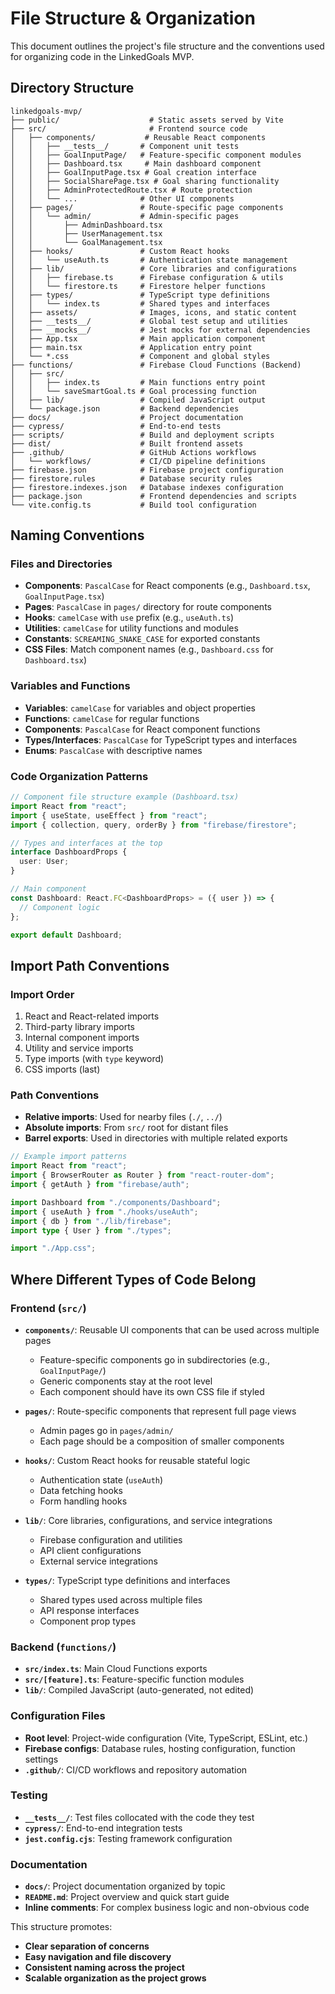 # File Structure & Organization

This document outlines the project's file structure and the conventions used for organizing code in the LinkedGoals MVP.

## Directory Structure

```
linkedgoals-mvp/
├── public/                    # Static assets served by Vite
├── src/                       # Frontend source code
│   ├── components/           # Reusable React components
│   │   ├── __tests__/       # Component unit tests
│   │   ├── GoalInputPage/   # Feature-specific component modules
│   │   ├── Dashboard.tsx     # Main dashboard component
│   │   ├── GoalInputPage.tsx # Goal creation interface
│   │   ├── SocialSharePage.tsx # Goal sharing functionality
│   │   ├── AdminProtectedRoute.tsx # Route protection
│   │   └── ...              # Other UI components
│   ├── pages/               # Route-specific page components
│   │   └── admin/           # Admin-specific pages
│   │       ├── AdminDashboard.tsx
│   │       ├── UserManagement.tsx
│   │       └── GoalManagement.tsx
│   ├── hooks/               # Custom React hooks
│   │   └── useAuth.ts       # Authentication state management
│   ├── lib/                 # Core libraries and configurations
│   │   ├── firebase.ts      # Firebase configuration & utils
│   │   └── firestore.ts     # Firestore helper functions
│   ├── types/               # TypeScript type definitions
│   │   └── index.ts         # Shared types and interfaces
│   ├── assets/              # Images, icons, and static content
│   ├── __tests__/           # Global test setup and utilities
│   ├── __mocks__/           # Jest mocks for external dependencies
│   ├── App.tsx              # Main application component
│   ├── main.tsx             # Application entry point
│   └── *.css                # Component and global styles
├── functions/               # Firebase Cloud Functions (Backend)
│   ├── src/
│   │   ├── index.ts         # Main functions entry point
│   │   └── saveSmartGoal.ts # Goal processing function
│   ├── lib/                 # Compiled JavaScript output
│   └── package.json         # Backend dependencies
├── docs/                    # Project documentation
├── cypress/                 # End-to-end tests
├── scripts/                 # Build and deployment scripts
├── dist/                    # Built frontend assets
├── .github/                 # GitHub Actions workflows
│   └── workflows/           # CI/CD pipeline definitions
├── firebase.json            # Firebase project configuration
├── firestore.rules          # Database security rules
├── firestore.indexes.json   # Database indexes configuration
├── package.json             # Frontend dependencies and scripts
└── vite.config.ts           # Build tool configuration
```

## Naming Conventions

### Files and Directories

- **Components**: `PascalCase` for React components (e.g., `Dashboard.tsx`, `GoalInputPage.tsx`)
- **Pages**: `PascalCase` in `pages/` directory for route components
- **Hooks**: `camelCase` with `use` prefix (e.g., `useAuth.ts`)
- **Utilities**: `camelCase` for utility functions and modules
- **Constants**: `SCREAMING_SNAKE_CASE` for exported constants
- **CSS Files**: Match component names (e.g., `Dashboard.css` for `Dashboard.tsx`)

### Variables and Functions

- **Variables**: `camelCase` for variables and object properties
- **Functions**: `camelCase` for regular functions
- **Components**: `PascalCase` for React component functions
- **Types/Interfaces**: `PascalCase` for TypeScript types and interfaces
- **Enums**: `PascalCase` with descriptive names

### Code Organization Patterns

```typescript
// Component file structure example (Dashboard.tsx)
import React from "react";
import { useState, useEffect } from "react";
import { collection, query, orderBy } from "firebase/firestore";

// Types and interfaces at the top
interface DashboardProps {
  user: User;
}

// Main component
const Dashboard: React.FC<DashboardProps> = ({ user }) => {
  // Component logic
};

export default Dashboard;
```

## Import Path Conventions

### Import Order

1. React and React-related imports
2. Third-party library imports
3. Internal component imports
4. Utility and service imports
5. Type imports (with `type` keyword)
6. CSS imports (last)

### Path Conventions

- **Relative imports**: Used for nearby files (`./`, `../`)
- **Absolute imports**: From `src/` root for distant files
- **Barrel exports**: Used in directories with multiple related exports

```typescript
// Example import patterns
import React from "react";
import { BrowserRouter as Router } from "react-router-dom";
import { getAuth } from "firebase/auth";

import Dashboard from "./components/Dashboard";
import { useAuth } from "./hooks/useAuth";
import { db } from "./lib/firebase";
import type { User } from "./types";

import "./App.css";
```

## Where Different Types of Code Belong

### Frontend (`src/`)

- **`components/`**: Reusable UI components that can be used across multiple pages

  - Feature-specific components go in subdirectories (e.g., `GoalInputPage/`)
  - Generic components stay at the root level
  - Each component should have its own CSS file if styled

- **`pages/`**: Route-specific components that represent full page views

  - Admin pages go in `pages/admin/`
  - Each page should be a composition of smaller components

- **`hooks/`**: Custom React hooks for reusable stateful logic

  - Authentication state (`useAuth`)
  - Data fetching hooks
  - Form handling hooks

- **`lib/`**: Core libraries, configurations, and service integrations

  - Firebase configuration and utilities
  - API client configurations
  - External service integrations

- **`types/`**: TypeScript type definitions and interfaces
  - Shared types used across multiple files
  - API response interfaces
  - Component prop types

### Backend (`functions/`)

- **`src/index.ts`**: Main Cloud Functions exports
- **`src/[feature].ts`**: Feature-specific function modules
- **`lib/`**: Compiled JavaScript (auto-generated, not edited)

### Configuration Files

- **Root level**: Project-wide configuration (Vite, TypeScript, ESLint, etc.)
- **Firebase configs**: Database rules, hosting configuration, function settings
- **`.github/`**: CI/CD workflows and repository automation

### Testing

- **`__tests__/`**: Test files collocated with the code they test
- **`cypress/`**: End-to-end integration tests
- **`jest.config.cjs`**: Testing framework configuration

### Documentation

- **`docs/`**: Project documentation organized by topic
- **`README.md`**: Project overview and quick start guide
- **Inline comments**: For complex business logic and non-obvious code

This structure promotes:

- **Clear separation of concerns**
- **Easy navigation and file discovery**
- **Consistent naming across the project**
- **Scalable organization as the project grows**
